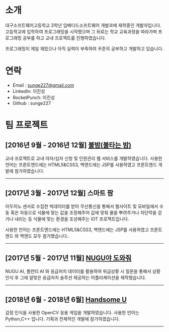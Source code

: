# 소개
대구소프트웨어고등학교 3학년 임베디드소프트웨어 개발과에 재학중인 개발자입니다. 
고등학교에 입학하여 프로그래밍을 시작했으며 그 뒤로는 학교 교육과정을 따라가며 프로그래밍 공부를 하고 교내 프로젝트를 진행하였습니다.

프로그래밍이 제일 재밌으나 아직 실력이 부족하여 꾸준히 공부하고 개발하고 있습니다.

# 연락
  - Email : sunge227@gmail.com
  - LinkedIn: 이진성
  - RocketPunch: 이진성
  - Github : sunge227
  
# 팀 프로젝트
## [2016년 9월 - 2016년 12월] [**불밤(불타는 밤)**](https://github.com/sunge227/bulbam)

교내 프로젝트로 교내 야자/심자 신청 및 인원관리 웹 서비스를 개발하였습니다.
사용한 언어는 프론트엔드에는 HTML5&CSS3, 백엔드에는 JSP를 사용하였고 프론트엔드 개발에 참가하였습니다.
***

## [2017년 3월 - 2017년 12월] **스마트 팜**

아두이노 센서로 수집한 빅데이터를 받아 무선통신을 통해서 웹사이트 및 모바일에서 수동 혹은 자동으로 식물에 맞는 값을 조정해주어 값에 맞춰 물을 뿌려주거나 차단막을 걷거나 내리는 등 식물에 맞는 환경을 조성해주는 IOT 프로젝트입니다.

사용한 언어는 프론트엔드에는 HTML5&CSS3, 백엔드에는 JSP를 사용하였고 프론트엔드 와 백엔드 모두 참가했습니다..
***

## [2017년 5월 - 2017년 11월] [**NUGU야 도와줘**](https://github.com/sunge227/STAC)

NUGU AI, 플런티 AI 와 응급처치 데이터를 활용하여 위급상황 시 질문을 통해서 상황 인식 후 그에 알맞은 응급처치 솔루션 제공하는 어플리케이션을 제작했습니다.
***

## [2018년 6월 - 2018년 6월] [**Handsome U**](https://github.com/sunge227/Handsome-U)

감정 인식을 사용한 OpenCV 응용 게임을 개발하였습니다.
사용한 언어는 Python,C++ 입니다. 기획과 전체적인 개발에 참가하였습니다.
***
